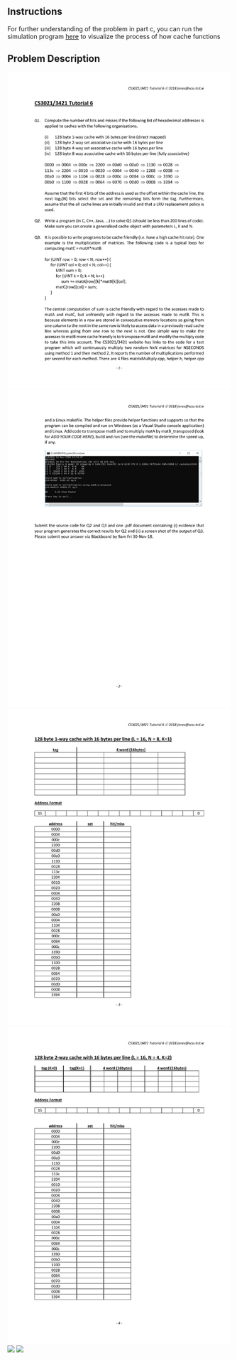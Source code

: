 ## Instructions ##

For further understanding of the problem in part c, you can run the simulation program <a href="https://www.scss.tcd.ie/Jeremy.Jones/VivioJS/caches/cache.htm">here<a /> to visualize the process of how cache functions
## Problem Description ##
<img src="https://github.com/adamlkl/Computer-Architecture-II/blob/master/Assignment6/Documentation/Tutorial%206/Tutorial%206-1.png" />
<img src="https://github.com/adamlkl/Computer-Architecture-II/blob/master/Assignment6/Documentation/Tutorial%206/Tutorial%206-2.png" />
<img src="https://github.com/adamlkl/Computer-Architecture-II/blob/master/Assignment6/Documentation/Tutorial%206/Tutorial%206-3.png" />
<img src="https://github.com/adamlkl/Computer-Architecture-II/blob/master/Assignment6/Documentation/Tutorial%206/Tutorial%206-4.png" />
<img src="https://github.com/adamlkl/Computer-Architecture-II/blob/master/Assignment6/Documentation/Tutorial%206/Tutorial%206-5.png" />
<img src="https://github.com/adamlkl/Computer-Architecture-II/blob/master/Assignment6/Documentation/Tutorial%206/Tutorial%206-6.png" />
